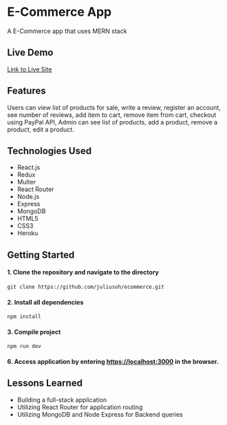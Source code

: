 # E-Commerce App
A E-Commerce app that uses MERN stack

## Live Demo
[Link to Live Site](https://ecommerce.juliusoh.com/)

## Features
Users can view list of products for sale, write a review, register an account, see number of reviews, add item to cart, remove item from cart, checkout using PayPal API, 
Admin can see list of products, add a product, remove a product, edit a product.

## Technologies Used
* React.js
* Redux
* Multer
* React Router
* Node.js
* Express
* MongoDB
* HTML5
* CSS3
* Heroku

## Getting Started
#### 1. Clone the repository and navigate to the directory
```shell
git clone https://github.com/juliusoh/ecommerce.git
```

#### 2. Install all dependencies 
```shell
npm install
```

#### 3. Compile project
```shell
npm run dev
```

#### 6. Access application by entering [https://localhost:3000](https://localhost:3000) in the browser.


## Lessons Learned
* Building a full-stack application 
* Utilizing React Router for application routing
* Utilizing MongoDB and Node Express for Backend queries
